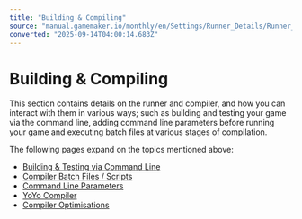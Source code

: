 ```yaml
---
title: "Building & Compiling"
source: "manual.gamemaker.io/monthly/en/Settings/Runner_Details/Runner_Details.htm"
converted: "2025-09-14T04:00:14.683Z"
---
```


# Building & Compiling

This section contains details on the runner and compiler, and how you can interact with them in various ways; such as building and testing your game via the command line, adding command line parameters before running your game and executing batch files at various stages of compilation.

The following pages expand on the topics mentioned above:

-   [Building & Testing via Command Line](../Building_via_Command_Line.md)
-   [Compiler Batch Files / Scripts](Compiler_Batch_Files.md)
-   [Command Line Parameters](../Command_Line_Parameters.md)
-   [YoYo Compiler](../YoYo_Compiler.md)
-   [Compiler Optimisations](Compiler_Optimisations.md)